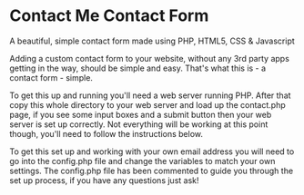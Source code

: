 # Contact Me Contact Form
A beautiful, simple contact form made using PHP, HTML5, CSS &amp; Javascript

Adding a custom contact form to your website, without any 3rd party apps getting in the way, should be simple and easy. That's what this is - a contact form - simple.

To get this up and running you'll need a web server running PHP. After that copy this whole directory to your web server and load up the contact.php page, if you see some input boxes and a submit button then your web server is set up correctly. Not everything will be working at this point though, you'll need to follow the instructions below.

To get this set up and working with your own email address you will need to go into the config.php file and change the variables to match your own settings. The config.php file has been commented to guide you through the set up process, if you have any questions just ask!
